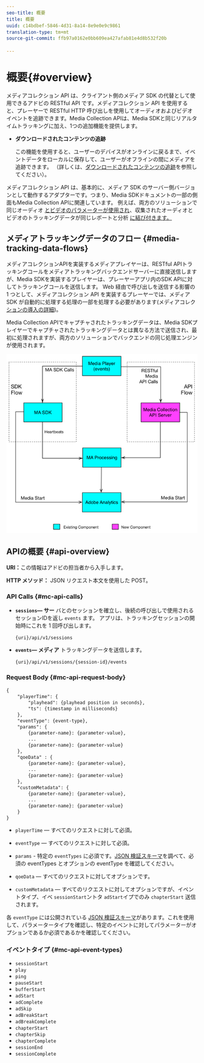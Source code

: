 ```yaml
---
seo-title: 概要
title: 概要
uuid: c14bdbef-5846-4d31-8a14-8e9e0e9c9861
translation-type: tm+mt
source-git-commit: ffb97a0162e0bb609ea427afab81e4d8b532f20b

---
```



# 概要{#overview}

メディアコレクション API は、クライアント側のメディア SDK の代替として使用できるアドビの RESTful API です。メディアコレクション API を使用すると、プレーヤーで RESTful HTTP 呼び出しを使用してオーディオおよびビデオイベントを追跡できます。Media Collection APIは、Media SDKと同じリアルタイムトラッキングに加え、1つの追加機能を提供します。

* **ダウンロードされたコンテンツの追跡**

   この機能を使用すると、ユーザーのデバイスがオンラインに戻るまで、イベントデータをローカルに保存して、ユーザーがオフラインの間にメディアを追跡できます。 （詳しくは、[ダウンロードされたコンテンツの追跡](track-downloaded-content.md)を参照してください）。

メディアコレクション API は、基本的に、メディア SDK のサーバー側バージョンとして動作するアダプターです。つまり、Media SDKドキュメントの一部の側面もMedia Collection APIに関連しています。 例えば、両方のソリューションで同じオーディオ [とビデオのパラメーターが使用され](/help/metrics-and-metadata/audio-video-parameters.md)、収集されたオーディオとビデオのトラッキングデータが同じレポートと分析 [に結び付きます。](/help/media-reports/media-reports-enable.md)

## メディアトラッキングデータのフロー {#media-tracking-data-flows}

メディアコレクションAPIを実装するメディアプレイヤーは、RESTful APIトラッキングコールをメディアトラッキングバックエンドサーバーに直接送信しますが、Media SDKを実装するプレイヤーは、プレーヤーアプリ内のSDK APIに対してトラッキングコールを送信します。 Web 経由で呼び出しを送信する影響の 1 つとして、メディアコレクション API を実装するプレーヤーでは、メディア SDK が自動的に処理する処理の一部を処理する必要があります(メディアコレク [ションの導入の詳細](mc-api-impl/mc-api-quick-start.md))。

Media Collection APIでキャプチャされたトラッキングデータは、Media SDKプレイヤーでキャプチャされたトラッキングデータとは異なる方法で送信され、最初に処理されますが、両方のソリューションでバックエンドの同じ処理エンジンが使用されます。

![](assets/col_api_overview_simple.png)

## APIの概要 {#api-overview}

**URI：**&#x200B;この情報はアドビの担当者から入手します。

**HTTP メソッド：** JSON リクエスト本文を使用した POST。

### API Calls {#mc-api-calls}

* **`sessions`— サー** バとのセッションを確立し、後続の呼び出しで使用されるセッションIDを返し `events` ます。 アプリは、トラッキングセッションの開始時にこれを 1 回呼び出します。

   ```
   {uri}/api/v1/sessions
   ```

* **`events`— メディア** トラッキングデータを送信します。

   ```
   {uri}/api/v1/sessions/{session-id}/events
   ```

### Request Body {#mc-api-request-body}

```
{ 
    "playerTime": { 
        "playhead": {playhead position in seconds}, 
        "ts": {timestamp in milliseconds} 
    }, 
    "eventType": {event-type}, 
    "params": { 
        {parameter-name}: {parameter-value}, 
        ... 
        {parameter-name}: {parameter-value} 
    }, 
    "qoeData" : { 
        {parameter-name}: {parameter-value}, 
        ... 
        {parameter-name}: {parameter-value} 
    }, 
    "customMetadata": { 
        {parameter-name}: {parameter-value}, 
        ... 
        {parameter-name}: {parameter-value} 
    } 
} 
```

* `playerTime`  — すべてのリクエストに対して必須。
* `eventType`  — すべてのリクエストに対して必須。
* `params` - 特定の `eventTypes` に必須です。[JSON 検証スキーマ](mc-api-ref/mc-api-json-validation.md)を調べて、必須の eventTypes とオプションの eventType を確認してください。

* `qoeData`  — すべてのリクエストに対してオプションです。
* `customMetadata`  — すべてのリクエストに対してオプションですが、イベントタイプ、イベ `sessionStart`ントタ `adStart`イプでのみ `chapterStart` 送信されます。

各 `eventType` には公開されている [JSON 検証スキーマ](mc-api-ref/mc-api-json-validation.md)があります。これを使用して、パラメータータイプを確認し、特定のイベントに対してパラメーターがオプションであるか必須であるかを確認してください。

### イベントタイプ {#mc-api-event-types}

* `sessionStart`
* `play`
* `ping`
* `pauseStart`
* `bufferStart`
* `adStart`
* `adComplete`
* `adSkip`
* `adBreakStart`
* `adBreakComplete`
* `chapterStart`
* `chapterSkip`
* `chapterComplete`
* `sessionEnd`
* `sessionComplete`

